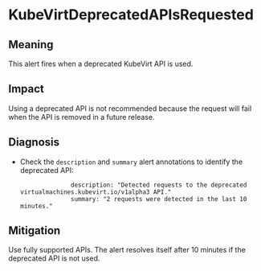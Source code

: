 # KubeVirtDeprecatedAPIsRequested

## Meaning

This alert fires when a deprecated KubeVirt API is used.

## Impact

Using a deprecated API is not recommended because the request will
fail when the API is removed in a future release.

## Diagnosis

- Check the `description` and `summary` alert annotations to identify the
deprecated API:

  ```text
                description: "Detected requests to the deprecated virtualmachines.kubevirt.io/v1alpha3 API."
                summary: "2 requests were detected in the last 10 minutes."
  ```

## Mitigation

Use fully supported APIs. The alert resolves itself after 10 minutes if the deprecated
API is not used.

